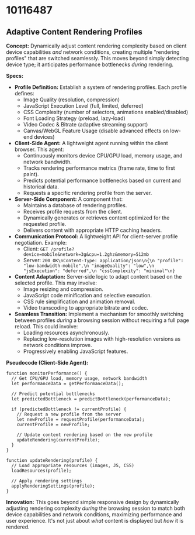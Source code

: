 # 10116487

## Adaptive Content Rendering Profiles

**Concept:** Dynamically adjust content rendering complexity based on client device capabilities *and* network conditions, creating multiple "rendering profiles" that are switched seamlessly. This moves beyond simply detecting device type; it anticipates performance bottlenecks *during* rendering.

**Specs:**

*   **Profile Definition:** Establish a system of rendering profiles. Each profile defines:
    *   Image Quality (resolution, compression)
    *   JavaScript Execution Level (full, limited, deferred)
    *   CSS Complexity (number of selectors, animations enabled/disabled)
    *   Font Loading Strategy (preload, lazy-load)
    *   Video Codec & Bitrate (adaptive streaming support)
    *   Canvas/WebGL Feature Usage (disable advanced effects on low-end devices)
*   **Client-Side Agent:** A lightweight agent running within the client browser. This agent:
    *   Continuously monitors device CPU/GPU load, memory usage, and network bandwidth.
    *   Tracks rendering performance metrics (frame rate, time to first paint).
    *   Predicts potential performance bottlenecks based on current and historical data.
    *   Requests a specific rendering profile from the server.
*   **Server-Side Component:** A component that:
    *   Maintains a database of rendering profiles.
    *   Receives profile requests from the client.
    *   Dynamically generates or retrieves content optimized for the requested profile.
    *   Delivers content with appropriate HTTP caching headers.
*   **Communication Protocol:** A lightweight API for client-server profile negotiation.  Example:
    *   Client: `GET /profile?device=mobile&network=3g&cpu=1.2ghz&memory=512mb`
    *   Server: `200 OK\nContent-Type: application/json\n{\n "profile": "low-bandwidth-mobile",\n "imageQuality": "low",\n "jsExecution": "deferred",\n "cssComplexity": "minimal"\n}`
*   **Content Adaptation:** Server-side logic to adapt content based on the selected profile.  This may involve:
    *   Image resizing and compression.
    *   JavaScript code minification and selective execution.
    *   CSS rule simplification and animation removal.
    *   Video transcoding to appropriate bitrate and codec.
*   **Seamless Transition:** Implement a mechanism for smoothly switching between profiles *during* a browsing session without requiring a full page reload.  This could involve:
    *   Loading resources asynchronously.
    *   Replacing low-resolution images with high-resolution versions as network conditions improve.
    *   Progressively enabling JavaScript features.

**Pseudocode (Client-Side Agent):**

```
function monitorPerformance() {
  // Get CPU/GPU load, memory usage, network bandwidth
  let performanceData = getPerformanceData();

  // Predict potential bottlenecks
  let predictedBottleneck = predictBottleneck(performanceData);

  if (predictedBottleneck != currentProfile) {
    // Request a new profile from the server
    let newProfile = requestProfile(performanceData);
    currentProfile = newProfile;

    // Update content rendering based on the new profile
    updateRendering(currentProfile);
  }
}

function updateRendering(profile) {
  // Load appropriate resources (images, JS, CSS)
  loadResources(profile);

  // Apply rendering settings
  applyRenderingSettings(profile);
}
```

**Innovation:** This goes beyond simple responsive design by dynamically adjusting rendering complexity *during* the browsing session to match both device capabilities and network conditions, maximizing performance and user experience. It's not just about *what* content is displayed but *how* it is rendered.